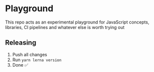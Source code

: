 # Playground

This repo acts as an experimental playground for JavaScript concepts, libraries, CI pipelines and whatever else is worth trying out

## Releasing

1. Push all changes
2. Run `yarn lerna version`
3. Done ✅

<!-- critical patch! -->

<!-- 1 -->
<!-- 2 -->
